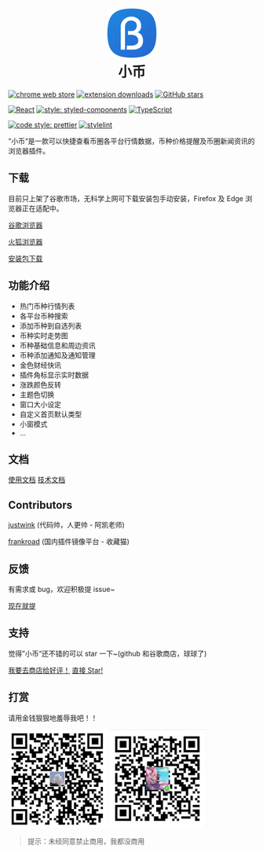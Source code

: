 <h1 align="center">
	</br>
		<a href="#"><img src="https://raw.githubusercontent.com/elegantYU/xiaobi/master/public/icons/icon.png" alt="xiaobi" width="100"></a>
	</br>
	小币
</h1>

[![chrome web store](https://img.shields.io/chrome-web-store/v/acbboldcmppilbflnijahpgobpkkifkh.svg)](https://chrome.google.com/webstore/detail/acbboldcmppilbflnijahpgobpkkifkh)
[![extension downloads](https://img.shields.io/chrome-web-store/users/acbboldcmppilbflnijahpgobpkkifkh.svg?label=users)](https://chrome.google.com/webstore/detail/acbboldcmppilbflnijahpgobpkkifkh)
[![GitHub stars](https://img.shields.io/github/stars/elegantYU/xiaobi)](https://github.com/elegantYU/xiaobi/stargazers)

[![React](https://img.shields.io/badge/react-react17.0.1-blue)](https://github.com/facebook/react)
[![style: styled-components](https://img.shields.io/badge/style-%F0%9F%92%85%20styled--components-orange.svg?colorB=daa357&colorA=db748e)](https://github.com/styled-components/styled-components)
[![TypeScript](https://img.shields.io/badge/%3C%2F%3E-TypeScript-%230074c1.svg)](http://www.typescriptlang.org/)

[![code style: prettier](https://img.shields.io/badge/code_style-prettier-f8bc45.svg)](https://github.com/prettier/prettier)
[![stylelint](https://img.shields.io/badge/scss-stylelint-orange)](https://github.com/stylelint/stylelint)

”小币“是一款可以快捷查看币圈各平台行情数据，币种价格提醒及币圈新闻资讯的浏览器插件。

## 下载

目前只上架了谷歌市场，无科学上网可下载安装包手动安装，Firefox 及 Edge 浏览器正在适配中。

[谷歌浏览器](https://chrome.google.com/webstore/detail/acbboldcmppilbflnijahpgobpkkifkh)

[火狐浏览器](https://addons.mozilla.org/zh-CN/firefox/addon/xiaobi)

[安装包下载](https://chrome.pictureknow.com/extension?id=44ff63184eef4b00bd7db9c7383876e3)

## 功能介绍

- 热门币种行情列表
- 各平台币种搜索
- 添加币种到自选列表
- 币种实时走势图
- 币种基础信息和周边资讯
- 币种添加通知及通知管理
- 金色财经快讯
- 插件角标显示实时数据
- 涨跌颜色反转
- 主题色切换
- 窗口大小设定
- 自定义首页默认类型
- 小窗模式
- ...

## 文档

[使用文档](./help.md)
[技术文档](./technical.md)

## Contributors

[justwink](https://github.com/justwink) (代码帅，人更帅 - 阿凯老师)

[frankroad](https://chrome.pictureknow.com/) (国内插件镜像平台 - 收藏猫)

## 反馈

有需求或 bug，欢迎积极提 issue~

[现在就提](https://github.com/elegantYU/xiaobi/issues)

## 支持

觉得”小币“还不错的可以 star 一下~(github 和谷歌商店，球球了)

[我要去商店给好评！](https://chrome.google.com/webstore/detail/acbboldcmppilbflnijahpgobpkkifkh)
[直接 Star!](#)

## 打赏

请用金钱狠狠地羞辱我吧！！

<p align="left">
	<img src="./public/images/alibaba.jpg" width="200px" />
	<img src="./public/images/wechat.jpg" width="200px" />
</p>

> 提示：未经同意禁止商用，我都没商用
